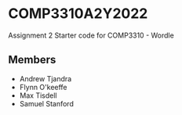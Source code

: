 # COMP3310A2Y2022
Assignment 2 Starter code for COMP3310 - Wordle

## Members
- Andrew Tjandra
- Flynn O'keeffe
- Max Tisdell
- Samuel Stanford
